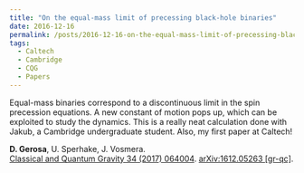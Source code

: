 ```yaml
---
title: "On the equal-mass limit of precessing black-hole binaries"
date: 2016-12-16
permalink: /posts/2016-12-16-on-the-equal-mass-limit-of-precessing-black-hole-binaries
tags:
  - Caltech
  - Cambridge
  - CQG
  - Papers
---
```


Equal-mass binaries correspond to a discontinuous limit in the spin precession equations. A new constant of motion pops up, which can be exploited to study the dynamics. This is a really neat calculation done with Jakub, a Cambridge undergraduate student. Also, my first paper at Caltech!

**D. Gerosa**, U. Sperhake, J. Vosmera.\
[Classical and Quantum Gravity 34 (2017) 064004](http://dx.doi.org/10.1088/1361-6382/aa5e58). [arXiv:1612.05263 [gr-qc]](https://arxiv.org/abs/1612.05263).